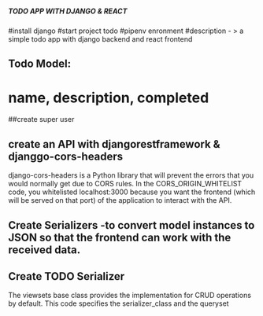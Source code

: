
##### TODO APP WITH DJANGO & REACT ###
#install django
#start project todo
#pipenv enronment
#description - > a simple todo app with django backend and react frontend

## Todo Model:
 # name, description, completed


 ##create super user
 ## create an API with djangorestframework & djanggo-cors-headers

 django-cors-headers is a Python library that will prevent the errors that you would normally get due to CORS rules. In the CORS_ORIGIN_WHITELIST code, you whitelisted localhost:3000 because you want the frontend (which will be served on that port) of the application to interact with the API.

## Create Serializers -to convert model instances to JSON so that the frontend can work with the received data.

## Create TODO Serializer

The viewsets base class provides the implementation for CRUD operations by default. This code specifies the serializer_class and the queryset